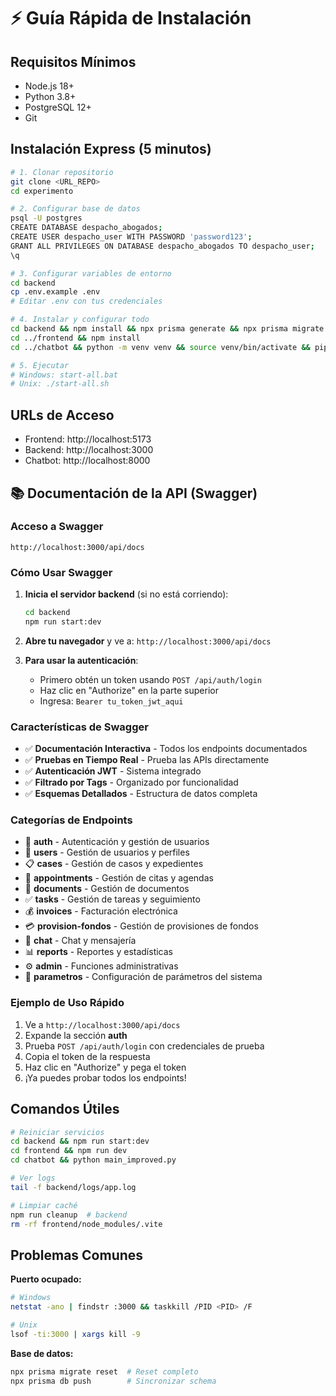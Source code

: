 # ⚡ Guía Rápida de Instalación

## Requisitos Mínimos
- Node.js 18+
- Python 3.8+
- PostgreSQL 12+
- Git

## Instalación Express (5 minutos)

```bash
# 1. Clonar repositorio
git clone <URL_REPO>
cd experimento

# 2. Configurar base de datos
psql -U postgres
CREATE DATABASE despacho_abogados;
CREATE USER despacho_user WITH PASSWORD 'password123';
GRANT ALL PRIVILEGES ON DATABASE despacho_abogados TO despacho_user;
\q

# 3. Configurar variables de entorno
cd backend
cp .env.example .env
# Editar .env con tus credenciales

# 4. Instalar y configurar todo
cd backend && npm install && npx prisma generate && npx prisma migrate dev
cd ../frontend && npm install
cd ../chatbot && python -m venv venv && source venv/bin/activate && pip install -r requirements.txt

# 5. Ejecutar
# Windows: start-all.bat
# Unix: ./start-all.sh
```

## URLs de Acceso
- Frontend: http://localhost:5173
- Backend: http://localhost:3000
- Chatbot: http://localhost:8000

## 📚 Documentación de la API (Swagger)

### Acceso a Swagger
```
http://localhost:3000/api/docs
```

### Cómo Usar Swagger

1. **Inicia el servidor backend** (si no está corriendo):
   ```bash
   cd backend
   npm run start:dev
   ```

2. **Abre tu navegador** y ve a: `http://localhost:3000/api/docs`

3. **Para usar la autenticación**:
   - Primero obtén un token usando `POST /api/auth/login`
   - Haz clic en "Authorize" en la parte superior
   - Ingresa: `Bearer tu_token_jwt_aqui`

### Características de Swagger
- ✅ **Documentación Interactiva** - Todos los endpoints documentados
- ✅ **Pruebas en Tiempo Real** - Prueba las APIs directamente
- ✅ **Autenticación JWT** - Sistema integrado
- ✅ **Filtrado por Tags** - Organizado por funcionalidad
- ✅ **Esquemas Detallados** - Estructura de datos completa

### Categorías de Endpoints
- 🔐 **auth** - Autenticación y gestión de usuarios
- 👤 **users** - Gestión de usuarios y perfiles
- 📋 **cases** - Gestión de casos y expedientes
- 📅 **appointments** - Gestión de citas y agendas
- 📄 **documents** - Gestión de documentos
- ✅ **tasks** - Gestión de tareas y seguimiento
- 💰 **invoices** - Facturación electrónica
- 💳 **provision-fondos** - Gestión de provisiones de fondos
- 💬 **chat** - Chat y mensajería
- 📊 **reports** - Reportes y estadísticas
- ⚙️ **admin** - Funciones administrativas
- 🔧 **parametros** - Configuración de parámetros del sistema

### Ejemplo de Uso Rápido
1. Ve a `http://localhost:3000/api/docs`
2. Expande la sección **auth**
3. Prueba `POST /api/auth/login` con credenciales de prueba
4. Copia el token de la respuesta
5. Haz clic en "Authorize" y pega el token
6. ¡Ya puedes probar todos los endpoints!

## Comandos Útiles

```bash
# Reiniciar servicios
cd backend && npm run start:dev
cd frontend && npm run dev
cd chatbot && python main_improved.py

# Ver logs
tail -f backend/logs/app.log

# Limpiar caché
npm run cleanup  # backend
rm -rf frontend/node_modules/.vite
```

## Problemas Comunes

**Puerto ocupado:**
```bash
# Windows
netstat -ano | findstr :3000 && taskkill /PID <PID> /F

# Unix
lsof -ti:3000 | xargs kill -9
```

**Base de datos:**
```bash
npx prisma migrate reset  # Reset completo
npx prisma db push        # Sincronizar schema
``` 